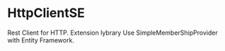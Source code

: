 # HttpClientSE
Rest Client for HTTP. Extension lybrary
Use SimpleMemberShipProvider with Entity Framework.
